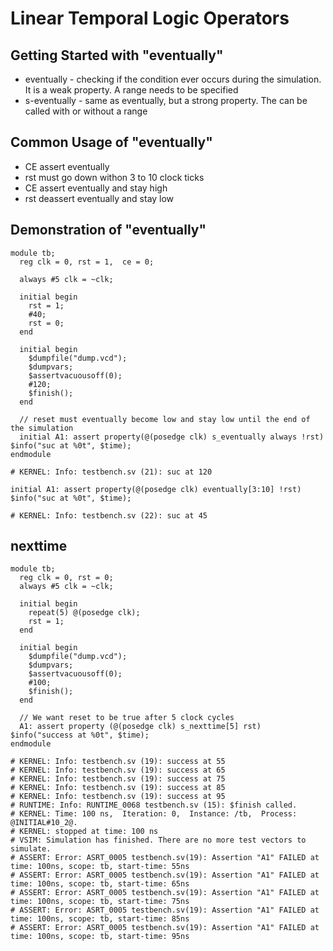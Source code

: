 # Linear Temporal Logic Operators

## Getting Started with "eventually"
- eventually - checking if the condition ever occurs during the simulation. It is a weak property. A range needs to be specified
- s-eventually - same as eventually, but a strong property. The can be called with or without a range

## Common Usage of "eventually"
- CE assert eventually
- rst must go down withon 3 to 10 clock ticks
- CE assert eventually and stay high
- rst deassert eventually and stay low

## Demonstration of "eventually"
```
module tb;
  reg clk = 0, rst = 1,  ce = 0;
  
  always #5 clk = ~clk;  
  
  initial begin
    rst = 1;
    #40;
    rst = 0;
  end

  initial begin
    $dumpfile("dump.vcd"); 
    $dumpvars;
    $assertvacuousoff(0);
    #120;
    $finish();
  end 
 
  // reset must eventually become low and stay low until the end of the simulation
  initial A1: assert property(@(posedge clk) s_eventually always !rst) $info("suc at %0t", $time);
endmodule

# KERNEL: Info: testbench.sv (21): suc at 120
```

```
initial A1: assert property(@(posedge clk) eventually[3:10] !rst) $info("suc at %0t", $time);

# KERNEL: Info: testbench.sv (22): suc at 45
```

## nexttime
```
module tb;
  reg clk = 0, rst = 0;
  always #5 clk = ~clk;
  
  initial begin
    repeat(5) @(posedge clk);
    rst = 1;
  end
  
  initial begin
    $dumpfile("dump.vcd");
    $dumpvars;
    $assertvacuousoff(0);
    #100;
    $finish();
  end
  
  // We want reset to be true after 5 clock cycles
  A1: assert property (@(posedge clk) s_nexttime[5] rst) $info("success at %0t", $time);
endmodule

# KERNEL: Info: testbench.sv (19): success at 55
# KERNEL: Info: testbench.sv (19): success at 65
# KERNEL: Info: testbench.sv (19): success at 75
# KERNEL: Info: testbench.sv (19): success at 85
# KERNEL: Info: testbench.sv (19): success at 95
# RUNTIME: Info: RUNTIME_0068 testbench.sv (15): $finish called.
# KERNEL: Time: 100 ns,  Iteration: 0,  Instance: /tb,  Process: @INITIAL#10_2@.
# KERNEL: stopped at time: 100 ns
# VSIM: Simulation has finished. There are no more test vectors to simulate.
# ASSERT: Error: ASRT_0005 testbench.sv(19): Assertion "A1" FAILED at time: 100ns, scope: tb, start-time: 55ns
# ASSERT: Error: ASRT_0005 testbench.sv(19): Assertion "A1" FAILED at time: 100ns, scope: tb, start-time: 65ns
# ASSERT: Error: ASRT_0005 testbench.sv(19): Assertion "A1" FAILED at time: 100ns, scope: tb, start-time: 75ns
# ASSERT: Error: ASRT_0005 testbench.sv(19): Assertion "A1" FAILED at time: 100ns, scope: tb, start-time: 85ns
# ASSERT: Error: ASRT_0005 testbench.sv(19): Assertion "A1" FAILED at time: 100ns, scope: tb, start-time: 95ns
```
